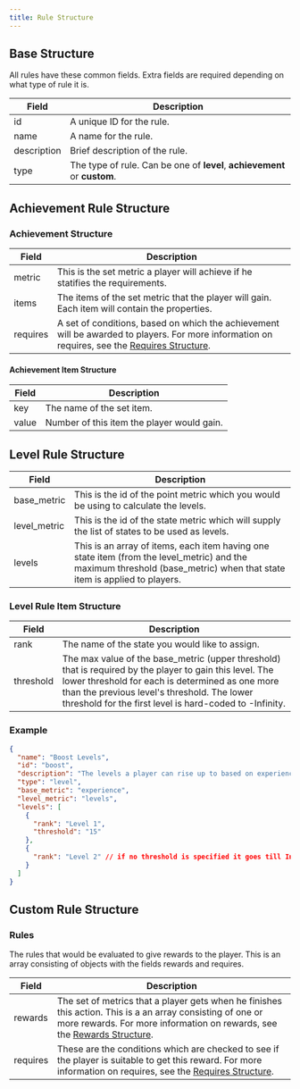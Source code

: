 ```yaml
---
title: Rule Structure
---
```


## Base Structure

All rules have these common fields. Extra fields are required depending on what type of rule it is.

|    Field    |    Description    |
|-------------|-------------------|
| id          | A unique ID for the rule. |
| name        | A name for the rule. |
| description | Brief description of the rule. |
| type        | The type of rule. Can be one of **level**, **achievement** or **custom**. |


## Achievement Rule Structure

### Achievement Structure

|    Field    |    Description    |
|-------------|-------------------|
| metric      | This is the set metric a player will achieve if he statifies the requirements. |
| items       | The items of the set metric that the player will gain. Each item will contain the properties. |
| requires    | A set of conditions, based on which the achievement will be awarded to players. For more information on requires, see the [Requires Structure](requires-structure.md). |


#### Achievement Item Structure

|    Field    |    Description    |
|-------------|-------------------|
| key         | The name of the set item. |
| value       | Number of this item the player would gain. |


## Level Rule Structure

|    Field    |    Description    |
|-------------|-------------------|
| base_metric | This is the id of the point metric which you would be using to calculate the levels. |
| level_metric| This is the id of the state metric which will supply the list of states to be used as levels. |
| levels      | This is an array of items, each item having one state item (from the level_metric) and the maximum threshold (base_metric) when that state item is applied to players. |


### Level Rule Item Structure

|    Field    |    Description    |
|-------------|-------------------|
| rank        | The name of the state you would like to assign. |
| threshold   | The max value of the base_metric (upper threshold) that is required by the player to gain this level. The lower threshold for each is determined as one more than the previous level's threshold. The lower threshold for the first level is hard-coded to -Infinity. |

### Example

```json
{
  "name": "Boost Levels",
  "id": "boost",
  "description": "The levels a player can rise up to based on experience",
  "type": "level",
  "base_metric": "experience",
  "level_metric": "levels",
  "levels": [
    {
      "rank": "Level 1",
      "threshold": "15"
    },
    {
      "rank": "Level 2" // if no threshold is specified it goes till Infinity
    }
  ]
}
```

## Custom Rule Structure

### Rules

The rules that would be evaluated to give rewards to the player. This is an array consisting of objects with the fields rewards and requires.

|    Field    |    Description    |
|-------------|-------------------|
| rewards     | The set of metrics that a player gets when he finishes this action. This is a an array consisting of one or more rewards. For more information on rewards, see the [Rewards Structure](rewards-structure.md). |
| requires    | These are the conditions which are checked to see if the player is suitable to get this reward. For more information on requires, see the [Requires Structure](requires-structure.md). |
